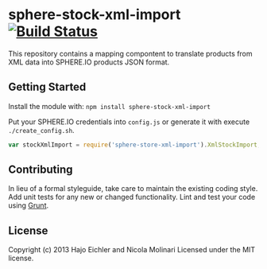 # sphere-stock-xml-import [![Build Status](https://secure.travis-ci.org/hajoeichler/sphere-stock-xml-import.png?branch=master)](http://travis-ci.org/hajoeichler/sphere-stock-xml-import)

This repository contains a mapping compontent to translate products from XML data into SPHERE.IO products JSON format.

## Getting Started
Install the module with: `npm install sphere-stock-xml-import`

Put your SPHERE.IO credentials into `config.js` or generate it with execute `./create_config.sh`.

```javascript
var stockXmlImport = require('sphere-store-xml-import').XmlStockImport;
```

## Contributing
In lieu of a formal styleguide, take care to maintain the existing coding style. Add unit tests for any new or changed functionality. Lint and test your code using [Grunt](http://gruntjs.com/).

## License
Copyright (c) 2013 Hajo Eichler and Nicola Molinari
Licensed under the MIT license.